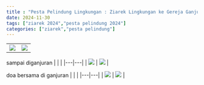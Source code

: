 ```yaml
---
title : "Pesta Pelindung Lingkungan : Ziarek Lingkungan ke Gereja Ganjuran , Gua Maria Tritis"
date: 2024-11-30
tags: ["ziarek 2024","pesta pelindung 2024"]
categories: ["ziarek","pesta pelindung"]
---
```

| | |
|---|---|
| ![](/img/IMG-20241130-WA0009.avif) | ![](/img/IMG-20241130-WA0011.avif) |

sampai diganjuran
| | |
|---|---|
| ![](/img/IMG-20241130-WA0009.avif) | ![](/img/IMG-20241130-WA0011.avif) |

doa bersama di ganjuran
| | |
|---|---|
| ![](/img/IMG-20241130-WA0009.avif) | ![](/img/IMG-20241130-WA0011.avif) |